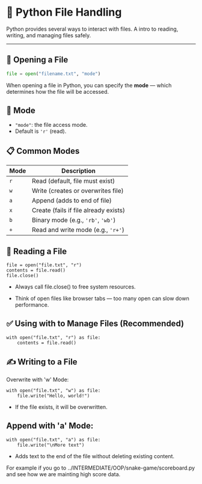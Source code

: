 # 📂 Python File Handling

Python provides several ways to interact with files. A intro to reading, writing, and managing files safely.

---

## 📖 Opening a File

```python
file = open("filename.txt", "mode")
```

When opening a file in Python, you can specify the **mode** — which determines how the file will be accessed.

## 🔑 Mode

- `"mode"`: the file access mode.
- Default is `'r'` (read).

## 📋 Common Modes

| Mode | Description                              |
|------|------------------------------------------|
| `r`  | Read (default, file must exist)          |
| `w`  | Write (creates or overwrites file)       |
| `a`  | Append (adds to end of file)             |
| `x`  | Create (fails if file already exists)    |
| `b`  | Binary mode (e.g., `'rb'`, `'wb'`)       |
| `+`  | Read and write mode (e.g., `'r+'`)       |


## 🧾 Reading a File

```python3
file = open("file.txt", "r")
contents = file.read()
file.close()
```
- Always call file.close() to free system resources.

- Think of open files like browser tabs — too many open can slow down performance.

## ✅ Using with to Manage Files (Recommended)

```python3
with open("file.txt", "r") as file:
    contents = file.read()
```

## ✍ Writing to a File

Overwrite with 'w' Mode:

```python3
with open("file.txt", "w") as file:
    file.write("Hello, world!")
```
- If the file exists, it will be overwritten.

## Append with 'a' Mode:

```python3
with open("file.txt", "a") as file:
    file.write("\nMore text")
```
- Adds text to the end of the file without deleting existing content.

For example if you go to ../INTERMEDIATE/OOP/snake-game/scoreboard.py and see how we are mainting high score data.
